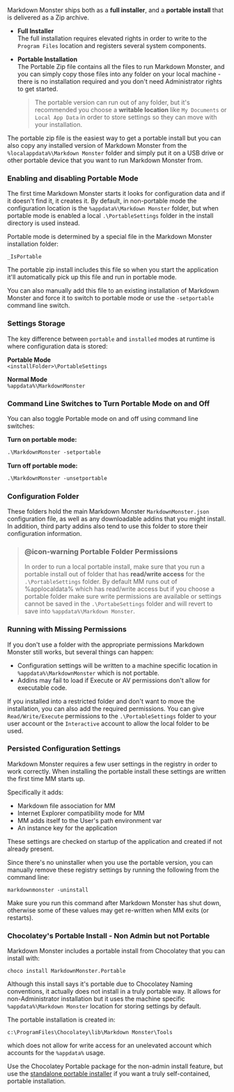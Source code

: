 Markdown Monster ships both as a **full installer**, and a **portable install** that is delivered as a Zip archive.  

* **Full Installer**  
The full installation requires elevated rights in order to write to the `Program Files` location and registers several system components.

* **Portable Installation**  
The Portable Zip file contains all the files to run Markdown Monster, and you can simply copy those files into any folder on your local machine - there is no installation required and you don't need Administrator rights to get started.

  > The portable version can run out of any folder, but it's recommended you choose a **writable location** like `My Documents` or `Local App Data` in order to store settings so they can move with your installation.

The portable zip file is the easiest way to get a portable install but you can also copy any installed version of Markdown Monster from the `%localappdata%\Markdown Monster` folder and simply put it on a USB drive or other portable device that you want to run Markdown Monster from.

### Enabling and disabling Portable Mode 
The first time Markdown Monster starts it looks for configuration data and if it doesn't find it, it creates it. By default, in non-portable mode the configuration location is the `%appdata%\Markdown Monster` folder, but when portable mode is enabled a local `.\PortableSettings` folder in the install directory is used instead.

Portable mode is determined by a special file in the Markdown Monster installation folder:

`_IsPortable`

The portable zip install includes this file so when you start the application it'll automatically pick up this file and run in portable mode. 

You can also manually add this file to an existing installation of Markdown Monster and force it to switch to portable mode or use the `-setportable` command line switch.

### Settings Storage
The key difference between `portable` and `installed` modes at runtime is where configuration data is stored:

**Portable Mode**  
`<installFolder>\PortableSettings`

**Normal Mode**  
`%appdata%\MarkdownMonster`

### Command Line Switches to Turn Portable Mode on and Off
You can also toggle Portable mode on and off using command line switches:

**Turn on portable mode:**

```ps
.\MarkdownMonster -setportable
```

**Turn off portable mode:**

```ps
.\MarkdownMonster -unsetportable
```

### Configuration Folder
These folders hold the main Markdown Monster `MarkdownMonster.json` configuration file, as well as any downloadable addins that you might install. In addition, third party addins also tend to use this folder to store their configuration information.

> ### @icon-warning Portable Folder Permissions
> In order to run a local portable install, make sure that you run a portable install out of folder that has **read/write access** for the `.\PortableSettings` folder. By default MM runs out of %applocaldata% which has read/write access but if you choose a portable folder make sure write permissions are available or settings cannot be saved in the `.\PortabeSettings` folder and will revert to save into `%appdata%\Markdown Monster`.


### Running with Missing Permissions
If you don't use a folder with the appropriate permissions Markdown Monster still works, but several things can happen:

* Configuration settings will be written to a machine specific location in `%appdata%\MarkdownMonster` which is not portable.
* Addins may fail to load if Execute or AV permissions don't allow for executable code.

If you installed into a restricted folder and don't want to move the installation, you can also add the required permissions. You can give `Read/Write/Execute` permissions to the `.\PortableSettings` folder to your user account or the `Interactive` account to allow the local folder to be used.

### Persisted Configuration Settings
Markdown Monster requires a few user settings in the registry in order to work correctly. When installing the portable install these settings are written the first time MM starts up.

Specifically it adds:

* Markdown file association for MM
* Internet Explorer compatibility mode for MM
* MM adds itself to the User's path environment var
* An instance key for the application

These settings are checked on startup of the application and created if not already present.

Since there's no uninstaller when you use the portable version, you can manually remove these registry settings by running the following from the command line:

```text
markdownmonster -uninstall
```

Make sure you run this command after Markdown Monster has shut down, otherwise some of these values may get re-written when MM exits (or restarts).

### Chocolatey's Portable Install - Non Admin but not Portable
Markdown Monster includes a portable install from Chocolatey that you can install with:

```text
choco install MarkdownMonster.Portable
```

Although this install says it's portable due to Chocolatey Naming conventions, it actually does not install in a truly portable way. It allows for non-Administrator installation but it uses the machine specific `%appdata%\Markdown Monster` location for storing settings by default.

The portable installation is created in:

```
c:\ProgramFiles\Chocolatey\lib\Markdown Monster\Tools
```

which does not allow for write access for an unelevated account which accounts for the `%appdata%` usage. 

Use the Chocolatey Portable package for the non-admin install feature, but use the [standalone portable installer](https://markdownmonster.west-wind.com/download.aspx) if you want a truly self-contained, portable installation.